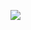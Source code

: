 ![](https://github.com/Dcarolinamorenoc/practicaModeladoEnCaja/blob/practicaFlex/storage/img/resultado.webp)